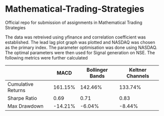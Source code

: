 # Mathematical-Trading-Strategies

Official repo for submission of assignments in Mathematical Trading Strategies

The data was retreived using yfinance and correlation coefficient was established. 
The lead lag plot graph was plotted and NASDAQ was chosen as the primary index.
The parameter optimisation was done using NASDAQ.
The optimal parameters were then used for Signal generation on NSE.
The following metrics were further calculated


|               |   MACD  |  Bollinger Bands | Keltner Channels |
|---------------|-------------|------------|----------|
| Cumulative Returns    |   161.15%  |   142.46%  | 133.74%  |
|   Sharpe Ratio     |  0.69  | 0.71 |  0.83 |
|   Max Drawdown   |  -14.21%  |   -6.04% | -8.44% |


